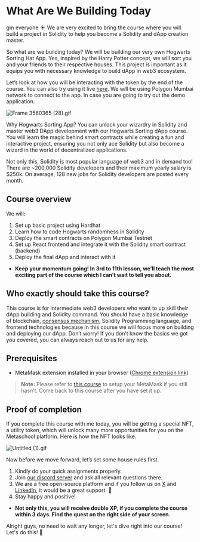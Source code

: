# What Are We Building Today

gm everyone ☀️ We are very excited to bring the course where you will build a project in Solidity to help you become a Solidity and dApp creation master.

So what are we building today? We will be building our very own Hogwarts Sorting Hat App. Yes, inspired by the Harry Potter concept, we will sort you and your friends to their respective houses. This project is important as it equips you with necessary knowledge to build dApp in web3 ecosystem.

Let’s look at how you will be interacting with the token by the end of the course. You can also try using it live [here](https://hogwarts-app.vercel.app/). We will be using Polygon Mumbai network to connect to the app. In case you are going to try out the demo application.

![Frame 3560365 (28).gif](<https://github.com/0xmetaschool/Learning-Projects/blob/main/assests_for_all/Build%20Hogwarts%20Sorting%20Cap%20dApp%20on%20the%20Polygon%20Mumbai/What%20Are%20We%20Building%20Today/Frame_3560365_(28).gif?raw=true>)

Why Hogwarts Sorting App? You can unlock your wizardry in Solidity and master web3 DApp development with our Hogwarts Sorting dApp course. You will learn the magic behind smart contracts while creating a fun and interactive project, ensuring you not only ace Solidity but also become a wizard in the world of decentralized applications.

Not only this, Solidity is most popular language of web3 and in demand too! There are ~200,000 Solidity developers and their maximum yearly salary is $250k. On average, 128 new jobs for Solidity developers are posted every month.

## Course overview

We will:

1. Set up basic project using Hardhat
2. Learn how to code Hogwarts randomness in Solidity
3. Deploy the smart contracts on Polygon Mumbai Testnet
4. Set up React frontend and integrate it with the Solidity smart contract (backend)
5. Deploy the final dApp and interact with it

- **Keep your momentum going! In 3rd to 11th lesson, we’ll teach the most exciting part of the course which I can’t wait to tell you about.**

## Who exactly should take this course?

This course is for intermediate web3 developers who want to up skill their dApp building and Solidity command. You should have a basic knowledge of blockchain, [consensus mechanism](https://metaschool.so/articles/consensus-mechanism-meaning/), Solidity Programming language, and frontend technologies because in this course we will focus more on building and deploying our dApp. Don’t worry! If you don’t know the basics we got you covered, you can always reach out to us for any help.

## Prerequisites

- MetaMask extension installed in your browser ([Chrome extension link](https://chrome.google.com/webstore/detail/metamask/nkbihfbeogaeaoehlefnkodbefgpgknn))

> **Note:** Please refer to [this course](https://metaschool.so/courses/understand-and-setup-metamask-account) to setup your MetaMask if you still hasn’t. Come back to this course after you have set it up.

## Proof of completion

If you complete this course with me today, you will be getting a special NFT, a utility token, which will unlock many more opportunities for you on the Metaschool platform. Here is how the NFT looks like.

![Untitled (1).gif](<https://github.com/0xmetaschool/Learning-Projects/blob/main/assests_for_all/Build%20Hogwarts%20Sorting%20Cap%20dApp%20on%20the%20Polygon%20Mumbai/What%20Are%20We%20Building%20Today/Untitled_(1).gif?raw=true>)


Now before we move forward, let’s set some house rules first.
1. Kindly do your quick assignments properly.
2. Join [our discord server](https://discord.gg/vbVMUwXWgc) and ask all relevant questions there.
3. We are a free open-source platform and if you follow us on [X](https://bit.ly/hogwarts-dapp-twitter) and [LinkedIn](https://bit.ly/hogwarts-dapp-linkedin), it would be a great support.  🫣
4. Stay happy and positive!


- **Not only this, you will receive double XP, if you complete the course within 3 days. Find the quest on the right side of your screen.**

Alright guys, no need to wait any longer, let's dive right into our course! Let's do this! 🙌
